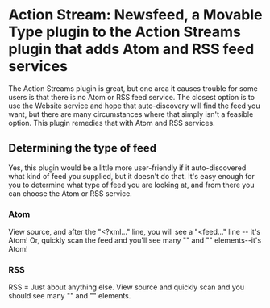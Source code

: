 # Action Stream: Newsfeed, a Movable Type plugin to the Action Streams plugin that adds Atom and RSS feed services

The Action Streams plugin is great, but one area it causes trouble for some users is that there is no Atom or RSS feed service. The closest option is to use the Website service and hope that auto-discovery will find the feed you want, but there are many circumstances where that simply isn't a feasible option. This plugin remedies that with Atom and RSS services.

## Determining the type of feed

Yes, this plugin would be a little more user-friendly if it auto-discovered what kind of feed you supplied, but it doesn't do that. It's easy enough for you to determine what type of feed you are looking at, and from there you can choose the Atom or RSS service.

### Atom

View source, and after the "<?xml..." line, you will see a "<feed..." line -- it's Atom! Or, quickly scan the feed and you'll see many "<entry>" and "</entry>" elements--it's Atom!

### RSS

RSS = Just about anything else. View source and quickly scan and you should see many "<item>" and "</item>" elements.
